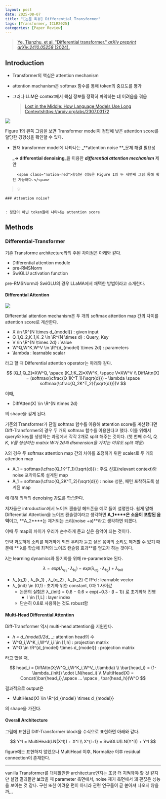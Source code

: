 ```yaml
---
layout: post
date: 2025-08-07
title: "[논문 리뷰] Differential Transformer"
tags: [Transformer, ICLR2025]
categories: [Paper Review]
---
```


> [Ye, Tianzhu, et al. "Differential transformer." ](https://arxiv.org/abs/2410.05258)[_arXiv preprint arXiv:2410.05258_](https://arxiv.org/abs/2410.05258)[ (2024).](https://arxiv.org/abs/2410.05258)



## Introduction

- Transformer의 핵심은 attention mechanism
- attention machanism은 softmax 함수를 통해 token의 중요도를 평가
- 그러나 LLM은 context에서 핵심 정보를 정확히 파악하는 데 어려움을 겪음

	> [Lost in the Middle: How Language Models Use Long Contextshttps://arxiv.org/abs/2307.03172](https://arxiv.org/abs/2307.03172)


![](https://prod-files-secure.s3.us-west-2.amazonaws.com/542b861c-36a8-4051-84e5-8804b6728dba/9083ea56-691a-4752-ae26-47f403431ac8/image.png?X-Amz-Algorithm=AWS4-HMAC-SHA256&X-Amz-Content-Sha256=UNSIGNED-PAYLOAD&X-Amz-Credential=ASIAZI2LB466545HUJQ2%2F20250917%2Fus-west-2%2Fs3%2Faws4_request&X-Amz-Date=20250917T200100Z&X-Amz-Expires=3600&X-Amz-Security-Token=IQoJb3JpZ2luX2VjEDEaCXVzLXdlc3QtMiJHMEUCIQCalJ%2FQRGOS%2FgRxnAks%2Ba%2BsaUFVhC6FTn1cNfUvIefhPwIged81%2B7U2BOlCBpK%2B5QGUibTCVtIjCeNb1Wl2uGttw6AqiAQIqv%2F%2F%2F%2F%2F%2F%2F%2F%2F%2FARAAGgw2Mzc0MjMxODM4MDUiDFsmXioHKlZ0ntAYlSrcA%2F2wpjfmDgW4CoyQ7qsx0%2FSMryrUZSxgw9jhQxfi04Swm6rmYMyW7NAhUxA8nCtWWEXDTT%2BSOrKT%2Fhisg1OW9w2GVA5O%2FT8E51xZ1hW%2F%2B0nPwjmbtCAE0cwmc30YNBfmur20JS7TlGFQBIzhQC%2Fm7W88UAqBeA%2BLURHRZo8N%2FppWXh%2BhwT3NB8UkzS1RMavdleq7JRpviFus2qL2UyiN89iRM%2FB1mXNLUL7R4710Kv9ynqu15S0eNoAwHD3c0Bwk2a%2FpCoNZGhx97fD4OEiipuRwDrUaJqkg4NvHiZYWCn7GxpVZv3TTuMzHNzzvaQ4fcMXPb3nY6nc2%2BrKm7aCyaGhZRpft%2BMShbMrqz1pYFK74dXDEHmo16lK4MFrjCaq42iFRoI0DJnsDt75doxI7CHy2xsuQ0ImRbdjM5bKJS7IJVisci0%2BcsyED%2FqzX6bkPmJA6lsvIPByvQ8QDitaThFshj3M%2FP750vC5Q2qEyXOlZ%2F3JaW%2FztH5vNGySAfzraJfmQ%2BGG%2FP6C4Yw87qZBiVS7RC4axaBaVUj9vKNNDv6Ex8Ut%2BDCyEgA0XY4v%2FnK%2FKX%2BS3k03kthFFU%2BD0wV01FPztgZofwGWKZJZsiicmYDdee6dcU2yGcuth1QuaMJXWq8YGOqUBEMoncFwUpyDtD5UDI6qGkH3rdfy4TNjDH%2FkF8O30C2jaNWqg0du%2B%2BSsaJjDq81Awk%2FtokL8K3ZDTifCHcYJL84KP4NjZxCzWpEpsswDuL1oY0admBHFEq1Lq4jmEaKKwfzQPJ%2BUtyGDJl7h4aKpv3WEQBj5OPfd4cJi3Ty8QFyPBeuC%2BNZtq8X434t3XjlMo0UfKTfmaIjPht3XrlJ%2BXiXREDAwf&X-Amz-Signature=832d2ee3e56bc1ee4c013807062de436bda174962d76272e72319b17fd8228e3&X-Amz-SignedHeaders=host&x-amz-checksum-mode=ENABLED&x-id=GetObject)


Figure 1의 왼쪽 그림을 보면 Transformer model이 정답에 낮은 attention score를 할당한 경향성을 확인할 수 있다.

- 현재 transformer model에 나타나는 _**attention noise **_문제 해결 필요성

	_**→ differential denoising**_을 이용한 _**differential attention mechanism**_ 제안


		<span class="notion-red">향상된 성능은 Figure 1의 두 세번째 그림 통해 확인 가능하다.</span>


> 💡 


	### Attention noise?


	: 정답이 아닌 token들에 나타나는 attention score



## Methods



### Differential-Transformer


기존 Transforme architecture와의 주된 차이점은 아래와 같다.

- Differential attention module
- pre-RMSNorm
- SwiGLU activation function

pre-RMSNorm과 SwiGLU의 경우 LLaMA에서 채택한 방법이라고 소개한다.



#### Differential Attention


![](https://prod-files-secure.s3.us-west-2.amazonaws.com/542b861c-36a8-4051-84e5-8804b6728dba/116d70b2-1963-4810-9167-f4c7d8a06e8f/image.png?X-Amz-Algorithm=AWS4-HMAC-SHA256&X-Amz-Content-Sha256=UNSIGNED-PAYLOAD&X-Amz-Credential=ASIAZI2LB466545HUJQ2%2F20250917%2Fus-west-2%2Fs3%2Faws4_request&X-Amz-Date=20250917T200100Z&X-Amz-Expires=3600&X-Amz-Security-Token=IQoJb3JpZ2luX2VjEDEaCXVzLXdlc3QtMiJHMEUCIQCalJ%2FQRGOS%2FgRxnAks%2Ba%2BsaUFVhC6FTn1cNfUvIefhPwIged81%2B7U2BOlCBpK%2B5QGUibTCVtIjCeNb1Wl2uGttw6AqiAQIqv%2F%2F%2F%2F%2F%2F%2F%2F%2F%2FARAAGgw2Mzc0MjMxODM4MDUiDFsmXioHKlZ0ntAYlSrcA%2F2wpjfmDgW4CoyQ7qsx0%2FSMryrUZSxgw9jhQxfi04Swm6rmYMyW7NAhUxA8nCtWWEXDTT%2BSOrKT%2Fhisg1OW9w2GVA5O%2FT8E51xZ1hW%2F%2B0nPwjmbtCAE0cwmc30YNBfmur20JS7TlGFQBIzhQC%2Fm7W88UAqBeA%2BLURHRZo8N%2FppWXh%2BhwT3NB8UkzS1RMavdleq7JRpviFus2qL2UyiN89iRM%2FB1mXNLUL7R4710Kv9ynqu15S0eNoAwHD3c0Bwk2a%2FpCoNZGhx97fD4OEiipuRwDrUaJqkg4NvHiZYWCn7GxpVZv3TTuMzHNzzvaQ4fcMXPb3nY6nc2%2BrKm7aCyaGhZRpft%2BMShbMrqz1pYFK74dXDEHmo16lK4MFrjCaq42iFRoI0DJnsDt75doxI7CHy2xsuQ0ImRbdjM5bKJS7IJVisci0%2BcsyED%2FqzX6bkPmJA6lsvIPByvQ8QDitaThFshj3M%2FP750vC5Q2qEyXOlZ%2F3JaW%2FztH5vNGySAfzraJfmQ%2BGG%2FP6C4Yw87qZBiVS7RC4axaBaVUj9vKNNDv6Ex8Ut%2BDCyEgA0XY4v%2FnK%2FKX%2BS3k03kthFFU%2BD0wV01FPztgZofwGWKZJZsiicmYDdee6dcU2yGcuth1QuaMJXWq8YGOqUBEMoncFwUpyDtD5UDI6qGkH3rdfy4TNjDH%2FkF8O30C2jaNWqg0du%2B%2BSsaJjDq81Awk%2FtokL8K3ZDTifCHcYJL84KP4NjZxCzWpEpsswDuL1oY0admBHFEq1Lq4jmEaKKwfzQPJ%2BUtyGDJl7h4aKpv3WEQBj5OPfd4cJi3Ty8QFyPBeuC%2BNZtq8X434t3XjlMo0UfKTfmaIjPht3XrlJ%2BXiXREDAwf&X-Amz-Signature=d9d2aca984d88696ca1254d207e3c97573358f84e9a4c54b4701e65a5a198401&X-Amz-SignedHeaders=host&x-amz-checksum-mode=ENABLED&x-id=GetObject)


Differential attention mechanism은 두 개의 softmax attention map 간의 차이를 attention score로 계산한다.

- X \in \R^{N \times d\_{model}} : given input
- Q\_1,Q\_2,K\_1,K\_2 \in \R^{N \times d} : Query, Key
- V \in \R^{N \times 2d} : Value
- W^Q,W^K,W^V \in \R^{d\_{model} \times 2d} : parameters
- \lambda : learnable scalar

라고 할 때 Differential attention operator는 아래와 같다.


$$
[Q_1;Q_2]=XW^Q, \space [K_1;K_2]=XW^K, \space V=XW^V \\
DiffAttn(X) = (softmax(\cfrac{Q_1K^T_1}{\sqrt{d}}) - \lambda \space softmax(\cfrac{Q_2K^T_2}{\sqrt{d}}))V
$$


이때,

- DiffAtten(X) \in \R^{N \times 2d}

의 shape을 갖게 된다.


기존의 Transformer가 단일 softmax 함수를 이용해 attention score를 계산했다면 Diff-Transformer의 경우 두 개의 softmax 함수를 이용한다고 했다. 이를 위해서 query와 key를 생성하는 과정에서 각각 2개로 split 해주는 것이다. <span class="notion-red">(첫 번째 수식, </span><span class="notion-red">_Q, K, V를 생성하는 matrix W가 2d의 dismension을 가지는 이유도 split 때문_</span><span class="notion-red">)</span>


 λ의 경우 두 softmax attention map 간의 차이를 조정하기 위한 scaler로 두 개의 attention map

- A\_1 = softmax(\cfrac{Q\_1K^T\_1}{\sqrt{d}}) : 주요 신호(relevant context)와 noise 포착하도록 설계된 map
- A\_1 = softmax(\cfrac{Q\_2K^T\_2}{\sqrt{d}}) : noise 성분, 패턴 포착하도록 설계된 map 

에 대해 최적의 denoising 강도를 학습한다.


저자들은 introduction에서 노이즈 캔슬링 헤드폰을 예로 들어 설명한다. 쉽게 말해 Differential Attention을 노이즈 캔슬링이라고 생각하면 **A\_1****은 소음이 포함된 음악**이고, **A\_2****는 제거되는 소리(noise +a)**라고 생각하면 되겠다. 


이때 두 map의 차이가 우리가 순수하게 듣고 싶은 음악이 되는 것이다. 


만약 과도하게 소리를 제거하게 되면 우리가 듣고 싶은 음악의 소리도 제거할 수 있기 때문에 ** λ를 학습해 최적의 노이즈 캔슬링 효과**를 얻고자 하는 것이다.


λ는 learning dynamics와 동기화를 위해 re-parametrize 된다.


$$
\lambda = exp(\lambda_{q_1} \cdot \lambda_{k_1}) - exp(\lambda_{q_2} \cdot \lambda_{k_2}) + \lambda_{init}
$$

- λ\_{q\_1} , λ\_{k\_1} , λ\_{q\_2} , λ\_{k\_2} ∈ R^d : learnable vector
- λ\_{init} \in (0,1) : 초기화 위한 constant, 0과 1 사이값
	- 논문의 실험은 λ\_{init} = 0.8 − 0.6 × exp(−0.3 · (l − 1)) 로 초기화해 진행
		- l \in [1,L] : layer index
	- 단순히 0.8로 사용하는 것도 robust함


#### **Multi-Head Differential Attention**


Diff-Transformer 역시 multi-head attention을 지원한다.

- _h = d\_{model}/2d__ _: attention head의 수
- W^Q\_i,W^K\_i,W^V\_i,i \in [1,h] : projection matrix
- W^O \in \R^{d\_{model} \times d\_{model}} : projection matrix

라고 했을 때,


$$
head_i = DiffAttn(X;W^Q_i,W^K_i,W^V_i,\lambda) \\
\bar{head_i} = (1-\lambda_{init}) \cdot LN(head_i) \\
MultiHead(X) = Concat(\bar{head_i},\space ... \space , \bar{head_h})W^O
$$


결과적으로 output은

- MultiHead(X) \in \R^{d\_{model} \times d\_{model}}

의 shape을 가진다.



#### Overall Architecture


그림에 표현된 Diff-Transformer block을 수식으로 표현하면 아래와 같다.


$$
Y^l = MultiHead(LN(X^l)) + X^l \\
X^{l+1} = SwiGLU(LN(Y^l)) + Y^l
$$


figure에는 표현하지 않았으나 MultiHead 이후, Normalize 이후 residual connection이 존재한다.


---


vanilla Transformer를 대체할만한 architecture인지는 조금 더 지켜봐야 할 것 같지만 실험 결과들만 보았을 때 parameter 측면에서, noise 제거 측면에서 꽤 괜찮은 성능을 보이는 것 같다. 구현 또한 어려운 편이 아니라 관련 연구들이 곧 쏟아져 나오지 않을까,,,

